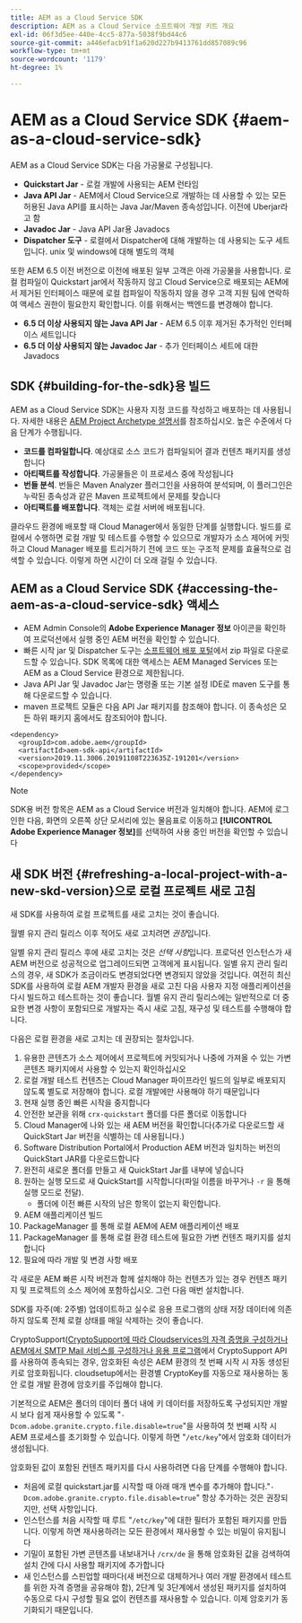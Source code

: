 ```yaml
---
title: AEM as a Cloud Service SDK
description: AEM as a Cloud Service 소프트웨어 개발 키트 개요
exl-id: 06f3d5ee-440e-4cc5-877a-5038f9bd44c6
source-git-commit: a446efacb91f1a620d227b9413761dd857089c96
workflow-type: tm+mt
source-wordcount: '1179'
ht-degree: 1%

---
```


# AEM as a Cloud Service SDK {#aem-as-a-cloud-service-sdk}

AEM as a Cloud Service SDK는 다음 가공물로 구성됩니다.

* **Quickstart Jar**  - 로컬 개발에 사용되는 AEM 런타임
* **Java API Jar**  - AEM에서 Cloud Service으로 개발하는 데 사용할 수 있는 모든 허용된 Java API를 표시하는 Java Jar/Maven 종속성입니다. 이전에 Uberjar라고 함
* **Javadoc Jar**  - Java API Jar용 Javadocs
* **Dispatcher 도구**  - 로컬에서 Dispatcher에 대해 개발하는 데 사용되는 도구 세트입니다. unix 및 windows에 대해 별도의 객체

또한 AEM 6.5 이전 버전으로 이전에 배포된 일부 고객은 아래 가공물을 사용합니다. 로컬 컴파일이 Quickstart jar에서 작동하지 않고 Cloud Service으로 배포되는 AEM에서 제거된 인터페이스 때문에 로컬 컴파일이 작동하지 않을 경우 고객 지원 팀에 연락하여 액세스 권한이 필요한지 확인합니다. 이를 위해서는 백엔드를 변경해야 합니다.

* **6.5 더 이상 사용되지 않는 Java API Jar**  - AEM 6.5 이후 제거된 추가적인 인터페이스 세트입니다
* **6.5 더 이상 사용되지 않는 Javadoc Jar**  - 추가 인터페이스 세트에 대한 Javadocs

## SDK {#building-for-the-sdk}용 빌드

AEM as a Cloud Service SDK는 사용자 지정 코드를 작성하고 배포하는 데 사용됩니다. 자세한 내용은 [AEM Project Archetype 설명서](https://experienceleague.adobe.com/docs/experience-manager-core-components/using/developing/archetype/using.html?lang=en)를 참조하십시오. 높은 수준에서 다음 단계가 수행됩니다.

* **코드를 컴파일합니다**. 예상대로 소스 코드가 컴파일되어 결과 컨텐츠 패키지를 생성합니다
* **아티팩트를 작성합니다**. 가공물들은 이 프로세스 중에 작성됩니다
* **번들 분석**. 번들은 Maven Analyzer 플러그인을 사용하여 분석되며, 이 플러그인은 누락된 종속성과 같은 Maven 프로젝트에서 문제를 찾습니다
* **아티팩트를 배포합니다**. 객체는 로컬 서버에 배포됩니다.

클라우드 환경에 배포할 때 Cloud Manager에서 동일한 단계를 실행합니다. 빌드를 로컬에서 수행하면 로컬 개발 및 테스트를 수행할 수 있으므로 개발자가 소스 제어에 커밋하고 Cloud Manager 배포를 트리거하기 전에 코드 또는 구조적 문제를 효율적으로 검색할 수 있습니다. 이렇게 하면 시간이 더 오래 걸릴 수 있습니다.

## AEM as a Cloud Service SDK {#accessing-the-aem-as-a-cloud-service-sdk} 액세스

* AEM Admin Console의 **Adobe Experience Manager 정보** 아이콘을 확인하여 프로덕션에서 실행 중인 AEM 버전을 확인할 수 있습니다.
* 빠른 시작 jar 및 Dispatcher 도구는 [소프트웨어 배포 포털](https://experience.adobe.com/#/downloads/content/software-distribution/en/aemcloud.html)에서 zip 파일로 다운로드할 수 있습니다. SDK 목록에 대한 액세스는 AEM Managed Services 또는 AEM as a Cloud Service 환경으로 제한됩니다.
* Java API Jar 및 Javadoc Jar는 명령줄 또는 기본 설정 IDE로 maven 도구를 통해 다운로드할 수 있습니다.
* maven 프로젝트 모듈은 다음 API Jar 패키지를 참조해야 합니다. 이 종속성은 모든 하위 패키지 홈에서도 참조되어야 합니다.

```
<dependency>
  <groupId>com.adobe.aem</groupId>
  <artifactId>aem-sdk-api</artifactId>
  <version>2019.11.3006.20191108T223635Z-191201</version>
  <scope>provided</scope>
</dependency>
```

>[!NOTE]
>
>SDK용 버전 항목은 AEM as a Cloud Service 버전과 일치해야 합니다. AEM에 로그인한 다음, 화면의 오른쪽 상단 모서리에 있는 물음표로 이동하고 **[!UICONTROL Adobe Experience Manager 정보]**&#x200B;를 선택하여 사용 중인 버전을 확인할 수 있습니다


## 새 SDK 버전 {#refreshing-a-local-project-with-a-new-skd-version}으로 로컬 프로젝트 새로 고침

새 SDK를 사용하여 로컬 프로젝트를 새로 고치는 것이 좋습니다.

월별 유지 관리 릴리스 이후 적어도 새로 고치려면 *권장*&#x200B;입니다.

일별 유지 관리 릴리스 후에 새로 고치는 것은 *선택 사항*&#x200B;입니다. 프로덕션 인스턴스가 새 AEM 버전으로 성공적으로 업그레이드되면 고객에게 표시됩니다. 일별 유지 관리 릴리스의 경우, 새 SDK가 조금이라도 변경되었다면 변경되지 않았을 것입니다. 여전히 최신 SDK를 사용하여 로컬 AEM 개발자 환경을 새로 고친 다음 사용자 지정 애플리케이션을 다시 빌드하고 테스트하는 것이 좋습니다. 월별 유지 관리 릴리스에는 일반적으로 더 중요한 변경 사항이 포함되므로 개발자는 즉시 새로 고침, 재구성 및 테스트를 수행해야 합니다.

다음은 로컬 환경을 새로 고치는 데 권장되는 절차입니다.

1. 유용한 콘텐츠가 소스 제어에서 프로젝트에 커밋되거나 나중에 가져올 수 있는 가변 콘텐츠 패키지에서 사용할 수 있는지 확인하십시오
1. 로컬 개발 테스트 컨텐츠는 Cloud Manager 파이프라인 빌드의 일부로 배포되지 않도록 별도로 저장해야 합니다. 로컬 개발에만 사용해야 하기 때문입니다
1. 현재 실행 중인 빠른 시작을 중지합니다
1. 안전한 보관을 위해 `crx-quickstart` 폴더를 다른 폴더로 이동합니다
1. Cloud Manager에 나와 있는 새 AEM 버전을 확인합니다(추가로 다운로드할 새 QuickStart Jar 버전을 식별하는 데 사용됩니다.)
1. Software Distribution Portal에서 Production AEM 버전과 일치하는 버전의 QuickStart JAR를 다운로드합니다
1. 완전히 새로운 폴더를 만들고 새 QuickStart Jar를 내부에 넣습니다
1. 원하는 실행 모드로 새 QuickStart를 시작합니다(파일 이름을 바꾸거나 `-r` 을 통해 실행 모드로 전달).
   * 폴더에 이전 빠른 시작의 남은 항목이 없는지 확인합니다.
1. AEM 애플리케이션 빌드
1. PackageManager 를 통해 로컬 AEM에 AEM 애플리케이션 배포
1. PackageManager 를 통해 로컬 환경 테스트에 필요한 가변 컨텐츠 패키지를 설치합니다
1. 필요에 따라 개발 및 변경 사항 배포

각 새로운 AEM 빠른 시작 버전과 함께 설치해야 하는 컨텐츠가 있는 경우 컨텐츠 패키지 및 프로젝트의 소스 제어에 포함하십시오. 그런 다음 매번 설치합니다.

SDK를 자주(예: 2주별) 업데이트하고 실수로 응용 프로그램의 상태 저장 데이터에 의존하지 않도록 전체 로컬 상태를 매일 삭제하는 것이 좋습니다.

CryptoSupport([CryptoSupport에 따라 Cloudservices의 자격 증명을 구성하거나 AEM에서 SMTP Mail 서비스를 구성하거나 응용 프로그램](https://docs.adobe.com/content/help/en/experience-manager-cloud-service-javadoc/com/adobe/granite/crypto/CryptoSupport.html)에서 CryptoSupport API를 사용하여 종속되는 경우, 암호화된 속성은 AEM 환경의 첫 번째 시작 시 자동 생성된 키로 암호화됩니다. cloudsetup에서는 환경별 CryptoKey를 자동으로 재사용하는 동안 로컬 개발 환경에 암호키를 주입해야 합니다.

기본적으로 AEM은 폴더의 데이터 폴더 내에 키 데이터를 저장하도록 구성되지만 개발 시 보다 쉽게 재사용할 수 있도록 &quot;`-Dcom.adobe.granite.crypto.file.disable=true`&quot;을 사용하여 첫 번째 시작 시 AEM 프로세스를 초기화할 수 있습니다. 이렇게 하면 &quot;`/etc/key`&quot;에서 암호화 데이터가 생성됩니다.

암호화된 값이 포함된 컨텐츠 패키지를 다시 사용하려면 다음 단계를 수행해야 합니다.

* 처음에 로컬 quickstart.jar를 시작할 때 아래 매개 변수를 추가해야 합니다.&quot;`-Dcom.adobe.granite.crypto.file.disable=true`&quot; 항상 추가하는 것은 권장되지만, 선택 사항입니다.
* 인스턴스를 처음 시작할 때 루트 &quot;`/etc/key`&quot;에 대한 필터가 포함된 패키지를 만듭니다. 이렇게 하면 재사용하려는 모든 환경에서 재사용할 수 있는 비밀이 유지됩니다
* 기밀이 포함된 가변 콘텐츠를 내보내거나 `/crx/de` 을 통해 암호화된 값을 검색하여 설치 간에 다시 사용할 패키지에 추가합니다
* 새 인스턴스를 스핀업할 때마다(새 버전으로 대체하거나 여러 개발 환경에서 테스트를 위한 자격 증명을 공유해야 함), 2단계 및 3단계에서 생성된 패키지를 설치하여 수동으로 다시 구성할 필요 없이 컨텐츠를 재사용할 수 있습니다. 이제 암호키가 동기화되기 때문입니다.

